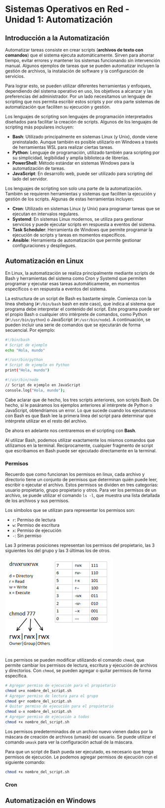 # Sistemas Operativos en Red - Unidad 1: Automatización
## Introducción a la Automatización
Automatizar tareas consiste en crear scripts (**archivos de texto con comandos**) que el sistema ejecuta automáticamente.
Sirven para ahorrar tiempo, evitar errores y mantener los sistemas funcionando sin intervención manual. Algunos ejemplos de tareas que se pueden automatizar incluyen la gestión de archivos, la instalación de software y la configuración de servicios.

Para lograr esto, se pueden utilizar diferentes herramientas y enfoques, dependiendo del sistema operativo en uso, los objetivos a alcanzar y las preferencias del administrador. Por un lado necesitamos un lenguaje de scripting que nos permita escribir estos scripts y por otra parte sistemas de automatización que faciliten su ejecución y gestión.

Los lenguajes de scripting son lenguajes de programación interpretados diseñados para facilitar la creación de scripts. Algunos de los lenguajes de scripting más populares incluyen:

- **Bash**: Utilizado principalmente en sistemas Linux (y Unix), donde viene preinstalado. Aunque también es posible utilizarlo en Windows a través de herramientas WSL para realizar ciertas tareas.
- **Python**: Lenguaje de programación, utilizado también para scripting por su simplicidad, legibilidad y amplia biblioteca de librerías.
- **PowerShell**: Método estándar en sistemas Windows para la automatización de tareas.
- **JavaScript**: En desarrollo web, puede ser utilizado para scripting del lado del servidor.

Los lenguajes de scripting son solo una parte de la automatización. También se requieren herramientas y sistemas que faciliten la ejecución y gestión de los scripts. Algunas de estas herramientas incluyen:

- **Cron**: Utilizado en sistemas Linux (y Unix) para programar tareas que se ejecutan en intervalos regulares.
- **Systemd**: En sistemas Linux modernos, se utiliza para gestionar servicios y puede ejecutar scripts en respuesta a eventos del sistema.
- **Task Scheduler**: Herramienta de Windows que permite programar la ejecución de scripts y tareas en momentos específicos.
- **Ansible**: Herramienta de automatización que permite gestionar configuraciones y despliegues.


## Automatización en Linux
En Linux, la automatización se realiza principalmente mediante scripts de Bash y herramientas del sistema como Cron y Systemd que permiten programar y ejecutar esas tareas automáticamente, en momentos específicos o en respuesta a eventos del sistema. 

La estructura de un script de Bash es bastante simple. Comienza con la línea shebang (`#!/bin/bash` bash en este caso), que indica al sistema que programa debe interpretar el contenido del script. Este programa puede ser el propio Bash o cualquier otro intérprete de comandos, como Python (`#!/usr/bin/python`) o JavaScript (`#!/usr/bin/node`). A continuación, se pueden incluir una serie de comandos que se ejecutarán de forma secuencial. Por ejemplo:

```bash
#!/bin/bash
# Script de ejemplo
echo "Hola, mundo"
```

```bash
#!/usr/bin/python
# Script de ejemplo en Python
print("Hola, mundo")
```

```bash
#!/usr/bin/node
// Script de ejemplo en JavaScript
console.log("Hola, mundo");
```

Cabe aclarar que de hecho, los tres scripts anteriores, son scripts Bash. De hecho, si le pasáramos los ejemplos anteriores al intérprete de Python o JavaScript, obtendríamos un error. Lo que sucede cuando los ejecutamos con Bash es que Bash lee la primera línea del script para determinar qué intérprete utilizar en el resto del archivo.

De ahora en adelante nos centraremos en el scripting con **Bash**. 

Al utilizar Bash, podemos utilizar exactamente los mismos comandos que utilizamos en la terminal. Reciprocamente, cualquier fragmento de script que escribamos en Bash puede ser ejecutado directamente en la terminal.

### Permisos
Recuerdo que como funcionan los permisos en linux, cada archivo y directorio tiene un conjunto de permisos que determinan quién puede leer, escribir o ejecutar el archivo. Estos permisos se dividen en tres categorías: usuario propietario, grupo propietario y otros. Para ver los permisos de un archivo, se puede utilizar el comando `ls -l`, que muestra una lista detallada de los archivos y sus permisos. 

Los símbolos que se utilizan para representar los permisos son:

- `r`: Permiso de lectura
- `w`: Permiso de escritura
- `x`: Permiso de ejecución
- `-`: Sin permiso

Las 3 primeras posiciones representan los permisos del propietario, las 3 siguientes los del grupo y las 3 últimas los de otros. 

![Permisos en Linux](img/permisos.png)

Los permisos se pueden modificar utilizando el comando `chmod`, que permite cambiar los permisos de lectura, escritura y ejecución de archivos y directorios. Con `chmod`, se pueden agregar o quitar permisos de forma específica.

```bash
# Agregar permiso de ejecución para el propietario
chmod u+x nombre_del_script.sh
# Agregar permiso de lectura para el grupo
chmod g+r nombre_del_script.sh
# Quitar permiso de ejecución para el propietario
chmod u-x nombre_del_script.sh
# Agregar permiso de ejecución a todos
chmod +x nombre_del_script.sh
```

Los permisos predeterminados de un archivo nuevo vienen dados por la máscara de creación de archivos (umask) del usuario. Se puede utilizar el comando `umask` para ver la configuración actual de la máscara. 

Para que un script de Bash pueda ser ejecutado, es necesario que tenga permisos de ejecución. Le podemos agregar permisos de ejecución con el siguiente comando:

```bash
chmod +x nombre_del_script.sh
```

### Cron


## Automatización en Windows